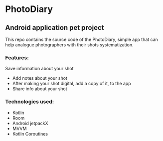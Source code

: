 # PhotoDiary

## Android application pet project

This repo contains the source code of the PhotoDiary, simple app that can help analogue photographers with their shots systematization.

### Features:

Save information about your shot
- Add notes about your shot
 - After making your shot digital, add a copy of it, to the app
 - Share info about your shot

### Technologies used:

- Kotlin
- Room
- Android jetpackX
- MVVM 
- Kotlin Coroutines
